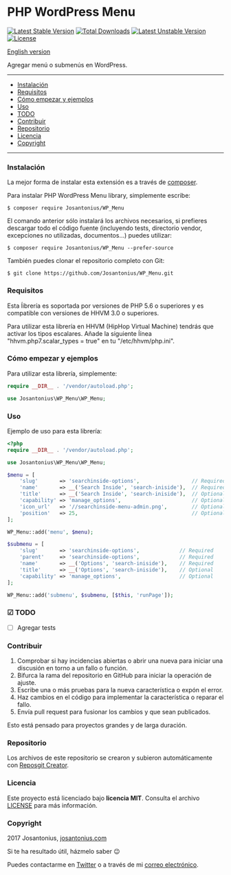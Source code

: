 # PHP WordPress Menu

[![Latest Stable Version](https://poser.pugx.org/josantonius/wp_menu/v/stable)](https://packagist.org/packages/josantonius/wp_menu) [![Total Downloads](https://poser.pugx.org/josantonius/wp_menu/downloads)](https://packagist.org/packages/josantonius/wp_menu) [![Latest Unstable Version](https://poser.pugx.org/josantonius/wp_menu/v/unstable)](https://packagist.org/packages/josantonius/wp_menu) [![License](https://poser.pugx.org/josantonius/wp_menu/license)](https://packagist.org/packages/josantonius/wp_menu)

[English version](README.md)

Agregar menú o submenús en WordPress.

---

- [Instalación](#instalación)
- [Requisitos](#requisitos)
- [Cómo empezar y ejemplos](#cómo-empezar-y-ejemplos)
- [Uso](#uso)
- [TODO](#-todo)
- [Contribuir](#contribuir)
- [Repositorio](#repositorio)
- [Licencia](#licencia)
- [Copyright](#copyright)

---

### Instalación 

La mejor forma de instalar esta extensión es a través de [composer](http://getcomposer.org/download/).

Para instalar PHP WordPress Menu library, simplemente escribe:

    $ composer require Josantonius/WP_Menu

El comando anterior sólo instalará los archivos necesarios, si prefieres descargar todo el código fuente (incluyendo tests, directorio vendor, excepciones no utilizadas, documentos...) puedes utilizar:

    $ composer require Josantonius/WP_Menu --prefer-source

También puedes clonar el repositorio completo con Git:

    $ git clone https://github.com/Josantonius/WP_Menu.git
    
### Requisitos

Esta ĺibrería es soportada por versiones de PHP 5.6 o superiores y es compatible con versiones de HHVM 3.0 o superiores.

Para utilizar esta librería en HHVM (HipHop Virtual Machine) tendrás que activar los tipos escalares. Añade la siguiente ĺínea "hhvm.php7.scalar_types = true" en tu "/etc/hhvm/php.ini".

### Cómo empezar y ejemplos

Para utilizar esta librería, simplemente:

```php
require __DIR__ . '/vendor/autoload.php';

use Josantonius\WP_Menu\WP_Menu;
```
### Uso

Ejemplo de uso para esta librería:

```php
<?php
require __DIR__ . '/vendor/autoload.php';

use Josantonius\WP_Menu\WP_Menu;

$menu = [
	'slug'       => 'searchinside-options',					// Required
	'name'       => __('Search Inside', 'search-iniside'),  // Required
	'title'      => __('Search Inside', 'search-iniside'),  // Optional
	'capability' => 'manage_options',					    // Optional
	'icon_url'   => '//searchinside-menu-admin.png',		// Optional
	'position'   => 25,										// Optional
];

WP_Menu::add('menu', $menu);

$submenu = [
	'slug'       => 'searchinside-options',				// Required
	'parent'     => 'searchinside-options',				// Required
	'name'       => __('Options', 'search-iniside'),	// Required
	'title'      => __('Options', 'search-iniside'),	// Optional
	'capability' => 'manage_options',					// Optional
];

WP_Menu::add('submenu', $submenu, [$this, 'runPage']);
```


### ☑ TODO

- [ ] Agregar tests

### Contribuir
1. Comprobar si hay incidencias abiertas o abrir una nueva para iniciar una discusión en torno a un fallo o función.
1. Bifurca la rama del repositorio en GitHub para iniciar la operación de ajuste.
1. Escribe una o más pruebas para la nueva característica o expón el error.
1. Haz cambios en el código para implementar la característica o reparar el fallo.
1. Envía pull request para fusionar los cambios y que sean publicados.

Esto está pensado para proyectos grandes y de larga duración.

### Repositorio

Los archivos de este repositorio se crearon y subieron automáticamente con [Reposgit Creator](https://github.com/Josantonius/BASH-Reposgit).

### Licencia

Este proyecto está licenciado bajo **licencia MIT**. Consulta el archivo [LICENSE](LICENSE) para más información.

### Copyright

2017 Josantonius, [josantonius.com](https://josantonius.com/)

Si te ha resultado útil, házmelo saber :wink:

Puedes contactarme en [Twitter](https://twitter.com/Josantonius) o a través de mi [correo electrónico](mailto:hello@josantonius.com).

